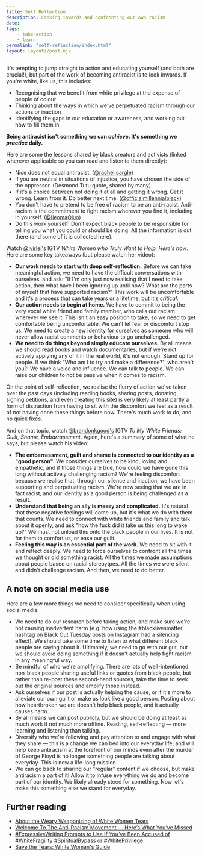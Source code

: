 ```yaml
---
title: Self Reflection
description: Looking inwards and confronting our own racism
date:
tags:
    - take-action
    - learn
permalink: "self-reflection/index.html"
layout: layouts/post.njk
---
```



It's tempting to jump straight to action and educating yourself (and both are crucial!), but part of the work of becoming antiracist is to look inwards. If you're white, like us, this includes:

- Recognising that we benefit from white privilege at the expense of people of colour
- Thinking about the ways in which we've perpetuated racism through our actions or inaction
- Identifying the gaps in our education or awareness, and working out how to fill them in

**Being antiracist isn't something we can *achieve*. It's something we *practice* daily.** 

Here are some the lessons shared by black creators and activists (linked wherever applicable so you can read and listen to them directly):

- Nice does not equal antiracist. ([@rachel.cargle](https://www.instagram.com/rachel.cargle/))
- If you are neutral in situations of injustice, you have chosen the side of the oppressor. (Desmond Tutu quote, shared by many) 
- If it's a choice between not doing it at all and getting it wrong. Get it wrong. Learn from it. Do better next time. ([@officialmillennialblack](https://www.instagram.com/officialmillennialblack/))
- You don't have to pretend to be free of racism to be an anti-racist. Anti-racism is the commitment to fight racism wherever you find it, including in yourself. ([@IjeomaOluo](https://twitter.com/ijeomaoluo/status/1150565193832943617?lang=en))
- Do this work yourself! Don't expect black people to be responsible for telling you what you could or should be doing. All the information is out there (and some of it is collected here).

Watch [@ivirlei's](https://www.instagram.com/ivirlei/) IGTV *White Women who Truly Want to Help: Here's how*. Here are some key takeaways (but please watch her video):

- **Our work needs to start with deep self-reflection.** Before we can take meaningful action, we need to have the difficult conversations with ourselves, and ask: "If I'm only just now realising that I need to take action, then what have I been ignoring up until now? What are the parts of myself that have supported racism?" This work will be uncomfortable and it's a process that can take years or a lifetime, but it's *critical*. 
- **Our action needs to begin at home.** We have to commit to being the very vocal white friend and family member, who calls out racism wherever we see it. This isn't an easy position to take, so we need to get comfortable being uncomfortable. We can't let fear or discomfort stop us. We need to create a new identity for ourselves as someone who will never allow racist comments or behaviour to go unchallenged. 
- **We need to do things beyond simply educate ourselves.** By all means we should read books and watch documentaries, but if we're not actively applying any of it in the real world, it's not enough. Stand up for people. If we think "Who am I to try and make a difference?", who aren't you?! We have a voice and influence. We can talk to people. We can raise our children to not be passive when it comes to racism.

On the point of self-reflection, we realise the flurry of action we've taken over the past days (including reading books, sharing posts, donating, signing petitions, and even creating this site) is very likely at least partly a form of distraction from having to sit with the discomfort we feel as a result of not having done these things before now. There's much work to do, and no quick fixes. 

And on that topic, watch [@brandonkgood's](https://www.instagram.com/brandonkgood/) IGTV *To My White Friends: Guilt, Shame, Embarrassment*. Again, here's a summary of some of what he says, but please watch his video: 

- **The embarrassment, guilt and shame is connected to our identity as a "good person".** We consider ourselves to be kind, loving and empathetic, and if those things are true, how could we have gone this long without actively challenging racism? We're feeling discomfort because we realise that, through our silence and inaction, we have been supporting and perpetuating racism. We're now seeing that we are in fact racist, and our identity as a good person is being challenged as a result.
- **Understand that being an ally is messy and complicated.** It's natural that these negative feelings will come up, but it's what we do with them that counts. We need to connect with white friends and family and talk about it openly, and ask "how the fuck did it take us this long to wake up?" We must not unload this onto the black people in our lives. It is not for them to comfort us, or ease our guilt.
- **Feeling this way is an essential part of the work.** We need to sit with it and reflect deeply. We need to force ourselves to confront all the times we thought or did something racist. All the times we made assumptions about people based on racial stereoytpes. All the times we were silent and didn't challenge racism. And then, we need to do better.

## A note on social media use

Here are a few more things we need to consider specifically when using social media.

- We need to do our research before taking action, and make sure we're not causing inadvertent harm (e.g. how using the #blacklivesmatter hashtag on Black Out Tuesday posts on Instagram had a silencing effect). We should take some time to listen to what different black people are saying about it. Ultimately, we need to go with our gut, but we should avoid doing something if it doesn't actually help fight racism in any meaningful way.
- Be mindful of who we're amplifying. There are lots of well-intentioned non-black people sharing useful links or quotes from black people, but rather than re-post these second-hand sources, take the time to seek out the original sources and amplify those instead.
- Ask ourselves if our post is actually helping the cause, or if it's more to alleviate our own guilt or make us look like a good person. Posting about how heartbroken we are doesn't help black people, and it actually causes harm.
- By all means we can post publicly, but we should be doing at least as much work if not much more offline. Reading, self-reflecting — more learning and listening than talking.
- Diversify who we're following and pay attention to and engage with what they share — this is a change we can bed into our everyday life, and will help keep antiracism at the forefront of our minds even after the murder of George Floyd is no longer something people are talking about everyday. This is now a life-long mission.
- We can go back to sharing our "regular" content if we choose, but make antiracism a part of it! Allow it to infuse everything we do and become part of our identity. We likely already stood for something. Now let's make this something else we stand for everyday.

## Further reading

- [About the Weary Weaponizing of White Women Tears](https://www.awesomelyluvvie.com/2018/04/weaponizing-white-women-tears.html)
- [Welcome To The Anti-Racism Movement — Here’s What You’ve Missed](https://medium.com/the-establishment/welcome-to-the-anti-racism-movement-heres-what-you-ve-missed-711089cb7d34)
- [#ExpressiveWriting Prompts to Use If You’ve Been Accused of #WhiteFragility #SpiritualBypass or #WhitePrivilege](http://leesareneehall.com/expressivewriting-prompts-to-use-if-youve-been-accused-of-whitefragility-spiritualbypass-or-whiteprivilege/)
- [Save the Tears: White Woman's Guide](https://tatianamac.com/posts/save-the-tears/)